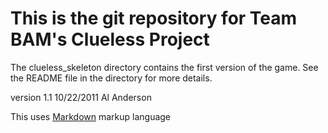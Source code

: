 This is the git repository for Team BAM's Clueless Project
==========================================================

The clueless_skeleton directory contains the first version of the game. See the README file in the directory for more details.


version 1.1  10/22/2011 Al Anderson

This uses [Markdown](http://daringfireball.net/projects/markdown/) markup language 
